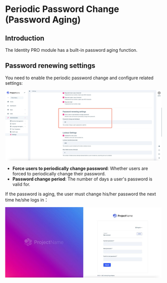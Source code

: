 # Periodic Password Change (Password Aging)

## Introduction

The Identity PRO module has a built-in password aging function.

## Password renewing settings

You need to enable the periodic password change and configure related settings:

![identity-pro-module-password-renewing-settings](../../images/identity-pro-module-password-renewing-settings.jpg)

* **Force users to periodically change password**: Whether users are forced to periodically change their password.
* **Password change period**: The number of days a user's password is valid for.

If the password is aging, the user must change his/her password the next time he/she logs in：

![identity-pro-module-change-password.jpg](../../images/identity-pro-module-change-password.jpg)